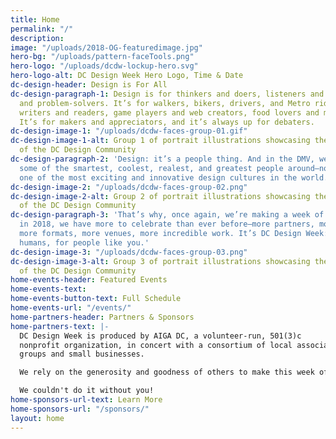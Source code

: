 ```yaml
---
title: Home
permalink: "/"
description: 
image: "/uploads/2018-OG-featuredimage.jpg"
hero-bg: "/uploads/pattern-faceTools.png"
hero-logo: "/uploads/dcdw-lockup-hero.svg"
hero-logo-alt: DC Design Week Hero Logo, Time & Date
dc-design-header: Design is For All
dc-design-paragraph-1: Design is for thinkers and doers, listeners and seers, go-getters
  and problem-solvers. It’s for walkers, bikers, drivers, and Metro riders. It’s for
  writers and readers, game players and web creators, food lovers and museum-goers.
  It’s for makers and appreciators, and it’s always up for debaters.
dc-design-image-1: "/uploads/dcdw-faces-group-01.gif"
dc-design-image-1-alt: Group 1 of portrait illustrations showcasing the diversity
  of the DC Design Community
dc-design-paragraph-2: 'Design: it’s a people thing. And in the DMV, we’re home to
  some of the smartest, coolest, realest, and greatest people around—not to mention
  one of the most exciting and innovative design cultures in the world.'
dc-design-image-2: "/uploads/dcdw-faces-group-02.png"
dc-design-image-2-alt: Group 2 of portrait illustrations showcasing the diversity
  of the DC Design Community
dc-design-paragraph-3: 'That’s why, once again, we’re making a week of it all. And
  in 2018, we have more to celebrate than ever before—more partners, more experts,
  more formats, more venues, more incredible work. It’s DC Design Week: by our city’s
  humans, for people like you.'
dc-design-image-3: "/uploads/dcdw-faces-group-03.png"
dc-design-image-3-alt: Group 3 of portrait illustrations showcasing the diversity
  of the DC Design Community
home-events-header: Featured Events
home-events-text: 
home-events-button-text: Full Schedule
home-events-url: "/events/"
home-partners-header: Partners & Sponsors
home-partners-text: |-
  DC Design Week is produced by AIGA DC, a volunteer-run, 501(3)c
  nonprofit organization, in concert with a consortium of local associations, meetup
  groups and small businesses.

  We rely on the generosity and goodness of others to make this week of celebration a reality. Major thanks to the following partners and sponsors for your support and commitment to the DC design community.

  We couldn't do it without you!
home-sponsors-url-text: Learn More
home-sponsors-url: "/sponsors/"
layout: home
---
```


